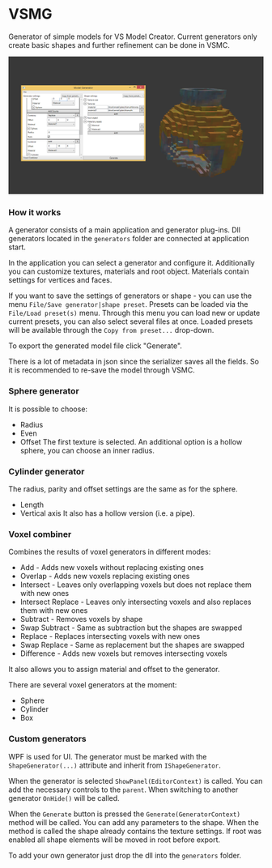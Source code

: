 # VSMG
Generator of simple models for VS Model Creator. Current generators only create basic shapes and further refinement can be done in VSMC.

![img](preview.png)

### How it works
A generator consists of a main application and generator plug-ins. Dll generators located in the `generators` folder are connected at application start.

In the application you can select a generator and configure it. Additionally you can customize textures, materials and root object.
Materials contain settings for vertices and faces.

If you want to save the settings of generators or shape - you can use the menu `File/Save generator|shape preset`. Presets can be loaded via the `File/Load preset(s)` menu. Through this menu you can load new or update current presets, you can also select several files at once. Loaded presets will be available through the `Copy from preset...` drop-down.

To export the generated model file click "Generate".

There is a lot of metadata in json since the serializer saves all the fields. So it is recommended to re-save the model through VSMC.

### Sphere generator
It is possible to choose:
- Radius
- Even
- Offset
The first texture is selected.
An additional option is a hollow sphere, you can choose an inner radius.

### Cylinder generator
The radius, parity and offset settings are the same as for the sphere.
- Length
- Vertical axis
It also has a hollow version (i.e. a pipe).

### Voxel combiner
Combines the results of voxel generators in different modes:
- Add - Adds new voxels without replacing existing ones
- Overlap - Adds new voxels replacing existing ones
- Intersect - Leaves only overlapping voxels but does not replace them with new ones
- Intersect Replace - Leaves only intersecting voxels and also replaces them with new ones
- Subtract - Removes voxels by shape
- Swap Subtract - Same as subtraction but the shapes are swapped
- Replace - Replaces intersecting voxels with new ones
- Swap Replace - Same as replacement but the shapes are swapped
- Difference - Adds new voxels but removes intersecting voxels

It also allows you to assign material and offset to the generator.

There are several voxel generators at the moment:
- Sphere
- Cylinder
- Box

### Custom generators
WPF is used for UI. The generator must be marked with the `ShapeGenerator(...)` attribute and inherit from `IShapeGenerator`.

When the generator is selected `ShowPanel(EditorContext)` is called. You can add the necessary controls to the `parent`. When switching to another generator `OnHide()` will be called.

When the `Generate` button is pressed the `Generate(GeneratorContext)` method will be called. You can add any parameters to the shape. When the method is called the shape already contains the texture settings. If root was enabled all shape elements will be moved in root before export.

To add your own generator just drop the dll into the `generators` folder.
